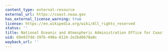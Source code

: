```yaml
---
content_type: external-resource
external_url: https://coast.noaa.gov
has_external_license_warning: true
license: https://en.wikipedia.org/wiki/All_rights_reserved
status: ''
title: National Oceanic and Atmospheric Administration Office for Coastal Management
uid: 69e937dd-397b-490a-8124-2e2bd6678a0c
wayback_url: ''
---
```

